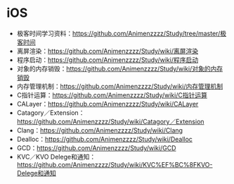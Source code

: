 # iOS
* 极客时间学习资料：<https://github.com/Animenzzzz/Study/tree/master/极客时间>
* 离屏渲染：<https://github.com/Animenzzzz/Study/wiki/离屏渲染>
* 程序启动：<https://github.com/Animenzzzz/Study/wiki/程序启动>
* 对象的内存销毁：<https://github.com/Animenzzzz/Study/wiki/对象的内存销毁>
* 内存管理机制：<https://github.com/Animenzzzz/Study/wiki/内存管理机制>
* C指针运算：<https://github.com/Animenzzzz/Study/wiki/C指针运算>
* CALayer：<https://github.com/Animenzzzz/Study/wiki/CALayer>
* Catagory／Extension：<https://github.com/Animenzzzz/Study/wiki/Catagory／Extension>
* Clang：<https://github.com/Animenzzzz/Study/wiki/Clang>
* Dealloc：<https://github.com/Animenzzzz/Study/wiki/Dealloc>
* GCD：<https://github.com/Animenzzzz/Study/wiki/GCD>
* KVC／KVO Delege和通知：<https://github.com/Animenzzzz/Study/wiki/KVC%EF%BC%8FKVO-Delege和通知>
